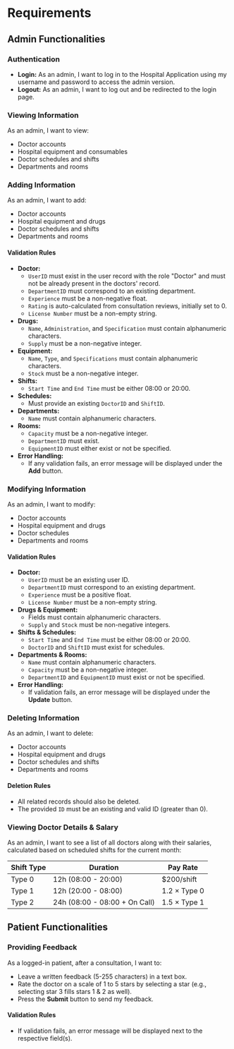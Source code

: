 # Requirements

## Admin Functionalities

### Authentication
- **Login:** As an admin, I want to log in to the Hospital Application using my username and password to access the admin version.
- **Logout:** As an admin, I want to log out and be redirected to the login page.

### Viewing Information
As an admin, I want to view:
- Doctor accounts
- Hospital equipment and consumables
- Doctor schedules and shifts
- Departments and rooms

### Adding Information
As an admin, I want to add:
- Doctor accounts
- Hospital equipment and drugs
- Doctor schedules and shifts
- Departments and rooms

#### Validation Rules
- **Doctor:**
  - `UserID` must exist in the user record with the role "Doctor" and must not be already present in the doctors' record.
  - `DepartmentID` must correspond to an existing department.
  - `Experience` must be a non-negative float.
  - `Rating` is auto-calculated from consultation reviews, initially set to 0.
  - `License Number` must be a non-empty string.
- **Drugs:**
  - `Name`, `Administration`, and `Specification` must contain alphanumeric characters.
  - `Supply` must be a non-negative integer.
- **Equipment:**
  - `Name`, `Type`, and `Specifications` must contain alphanumeric characters.
  - `Stock` must be a non-negative integer.
- **Shifts:**
  - `Start Time` and `End Time` must be either 08:00 or 20:00.
- **Schedules:**
  - Must provide an existing `DoctorID` and `ShiftID`.
- **Departments:**
  - `Name` must contain alphanumeric characters.
- **Rooms:**
  - `Capacity` must be a non-negative integer.
  - `DepartmentID` must exist.
  - `EquipmentID` must either exist or not be specified.
- **Error Handling:**
  - If any validation fails, an error message will be displayed under the **Add** button.

### Modifying Information
As an admin, I want to modify:
- Doctor accounts
- Hospital equipment and drugs
- Doctor schedules
- Departments and rooms

#### Validation Rules
- **Doctor:**
  - `UserID` must be an existing user ID.
  - `DepartmentID` must correspond to an existing department.
  - `Experience` must be a positive float.
  - `License Number` must be a non-empty string.
- **Drugs & Equipment:**
  - Fields must contain alphanumeric characters.
  - `Supply` and `Stock` must be non-negative integers.
- **Shifts & Schedules:**
  - `Start Time` and `End Time` must be either 08:00 or 20:00.
  - `DoctorID` and `ShiftID` must exist for schedules.
- **Departments & Rooms:**
  - `Name` must contain alphanumeric characters.
  - `Capacity` must be a non-negative integer.
  - `DepartmentID` and `EquipmentID` must exist or not be specified.
- **Error Handling:**
  - If validation fails, an error message will be displayed under the **Update** button.

### Deleting Information
As an admin, I want to delete:
- Doctor accounts
- Hospital equipment and drugs
- Doctor schedules and shifts
- Departments and rooms

#### Deletion Rules
- All related records should also be deleted.
- The provided `ID` must be an existing and valid ID (greater than 0).

### Viewing Doctor Details & Salary
As an admin, I want to see a list of all doctors along with their salaries, calculated based on scheduled shifts for the current month:

| Shift Type  | Duration  | Pay Rate |
|-------------|----------|---------|
| Type 0      | 12h (08:00 - 20:00) | $200/shift |
| Type 1      | 12h (20:00 - 08:00) | 1.2 × Type 0 |
| Type 2      | 24h (08:00 - 08:00 + On Call) | 1.5 × Type 1 |

## Patient Functionalities

### Providing Feedback
As a logged-in patient, after a consultation, I want to:
- Leave a written feedback (5-255 characters) in a text box.
- Rate the doctor on a scale of 1 to 5 stars by selecting a star (e.g., selecting star 3 fills stars 1 & 2 as well).
- Press the **Submit** button to send my feedback.

#### Validation Rules
- If validation fails, an error message will be displayed next to the respective field(s).